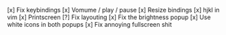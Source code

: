 [x] Fix keybindings
    [x] Vomume / play / pause
    [x] Resize bindings
    [x] hjkl in vim
    [x] Printscreen
[?] Fix layouting
[x] Fix the brightness popup
    [x] Use white icons in both popups
[x] Fix annoying fullscreen shit
